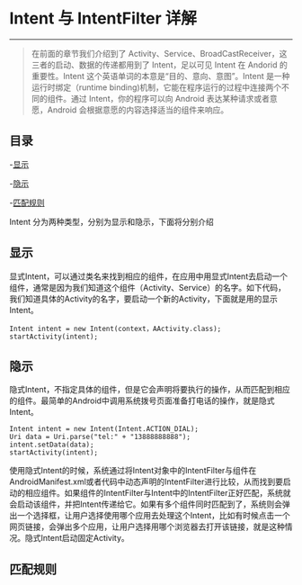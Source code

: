 # Intent 与 IntentFilter 详解

---

> 在前面的章节我们介绍到了 Activity、Service、BroadCastReceiver，这三者的启动、数据的传递都用到了 Intent，足以可见 Intent 在 Andorid 的重要性。Intent 这个英语单词的本意是“目的、意向、意图”。Intent 是一种运行时绑定（runtime binding)机制，它能在程序运行的过程中连接两个不同的组件。通过 Intent，你的程序可以向 Android 表达某种请求或者意愿，Android 会根据意愿的内容选择适当的组件来响应。

## 目录

-[显示](#显示)

-[隐示](#隐示)

-[匹配规则](#匹配规则)

Intent 分为两种类型，分别为显示和隐示，下面将分别介绍

## 显示

显式Intent，可以通过类名来找到相应的组件，在应用中用显式Intent去启动一个组件，通常是因为我们知道这个组件（Activity、Service）的名字。如下代码，我们知道具体的Activity的名字，要启动一个新的Activity，下面就是用的显示Intent。

```
Intent intent = new Intent(context，AActivity.class);
startActivity(intent);
```

## 隐示

隐式Intent，不指定具体的组件，但是它会声明将要执行的操作，从而匹配到相应的组件。最简单的Android中调用系统拨号页面准备打电话的操作，就是隐式Intent。

```
Intent intent = new Intent(Intent.ACTION_DIAL);
Uri data = Uri.parse("tel:" + "13888888888");
intent.setData(data);
startActivity(intent);
```

使用隐式Intent的时候，系统通过将Intent对象中的IntentFilter与组件在AndroidManifest.xml或者代码中动态声明的IntentFilter进行比较，从而找到要启动的相应组件。如果组件的IntentFilter与Intent中的IntentFilter正好匹配，系统就会启动该组件，并把Intent传递给它。如果有多个组件同时匹配到了，系统则会弹出一个选择框，让用户选择使用哪个应用去处理这个Intent，比如有时候点击一个网页链接，会弹出多个应用，让用户选择用哪个浏览器去打开该链接，就是这种情况。隐式Intent启动固定Activity。



## 匹配规则
